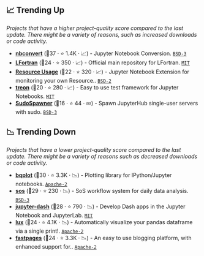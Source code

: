 ## 📈 Trending Up

_Projects that have a higher project-quality score compared to the last update. There might be a variety of reasons, such as increased downloads or code activity._

- <b><a href="https://github.com/jupyter/nbconvert">nbconvert</a></b> (🥇37 ·  ⭐ 1.4K · 📈) - Jupyter Notebook Conversion. <code><a href="http://bit.ly/3aKzpTv">BSD-3</a></code>
- <b><a href="https://github.com/lfortran/lfortran">LFortran</a></b> (🥇24 ·  ⭐ 350 · 📈) - Official main repository for LFortran. <code><a href="http://bit.ly/34MBwT8">MIT</a></code>
- <b><a href="https://github.com/jupyter-server/jupyter-resource-usage">Resource Usage</a></b> (🥈22 ·  ⭐ 320 · 📈) - Jupyter Notebook Extension for monitoring your own Resource.. <code><a href="http://bit.ly/3rqEWVr">BSD-2</a></code>
- <b><a href="https://github.com/ReviewNB/treon">treon</a></b> (🥉20 ·  ⭐ 280 · 📈) - Easy to use test framework for Jupyter Notebooks. <code><a href="http://bit.ly/34MBwT8">MIT</a></code>
- <b><a href="https://github.com/jupyterhub/sudospawner">SudoSpawner</a></b> (🥉16 ·  ⭐ 44 · 💤) - Spawn JupyterHub single-user servers with sudo. <code><a href="http://bit.ly/3aKzpTv">BSD-3</a></code>

## 📉 Trending Down

_Projects that have a lower project-quality score compared to the last update. There might be a variety of reasons such as decreased downloads or code activity._

- <b><a href="https://github.com/bqplot/bqplot">bqplot</a></b> (🥈30 ·  ⭐ 3.3K · 📉) - Plotting library for IPython/Jupyter notebooks. <code><a href="http://bit.ly/3nYMfla">Apache-2</a></code>
- <b><a href="https://github.com/vatlab/sos">sos</a></b> (🥈29 ·  ⭐ 230 · 📉) - SoS workflow system for daily data analysis. <code><a href="http://bit.ly/3aKzpTv">BSD-3</a></code>
- <b><a href="https://github.com/plotly/jupyter-dash">jupyter-dash</a></b> (🥈28 ·  ⭐ 790 · 📉) - Develop Dash apps in the Jupyter Notebook and JupyterLab. <code><a href="http://bit.ly/34MBwT8">MIT</a></code>
- <b><a href="https://github.com/lux-org/lux">lux</a></b> (🥈24 ·  ⭐ 4.1K · 📉) - Automatically visualize your pandas dataframe via a single print!. <code><a href="http://bit.ly/3nYMfla">Apache-2</a></code>
- <b><a href="https://github.com/fastai/fastpages">fastpages</a></b> (🥈24 ·  ⭐ 3.3K · 📉) - An easy to use blogging platform, with enhanced support for.. <code><a href="http://bit.ly/3nYMfla">Apache-2</a></code>

